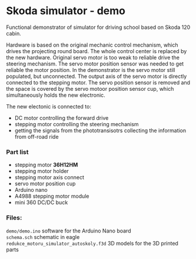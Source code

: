 # Skoda simulator - demo

Functional demonstrator of simulator for driving school based on Skoda 120 cabin.

Hardware is based on the original mechanic control mechanism, which drives the projecting round board. The whole control center is replaced by the new hardware. 
Original servo motor is too weak to reliable drive the steering mechanism. The servo motor position sensor was needed to get reliable the motor position.
In the demonstrator is the servo motor still populated, but unconnected. The output axis of the servo motor is directly connected to the stepping motor.
The servo position sensor is removed and the space is covered by the servo motoor position sensor cup, which simultaneously holds the new electronic.

The new electonic is connected to:  
 - DC motor controlling the forward drive
 - stepping motor controlling the steering mechanism 
 - getting the signals from the phototransisotrs collecting the information from off-road ride
 
 ### Part list
 
 - stepping motor **36H12HM**
 - stepping motor holder
 - stepping motor axis connect
 - servo motor position cup
 - Arduino nano
 - A4988 stepping motor module
 - mini 360 DC/DC buck
 
 ### Files:
 
`demo/demo.ino` software for the Arduino Nano board  
`schema.sch` schematic in eagle  
`redukce_motoru_simulator_autoskoly.f3d` 3D models for the 3D printed parts  
